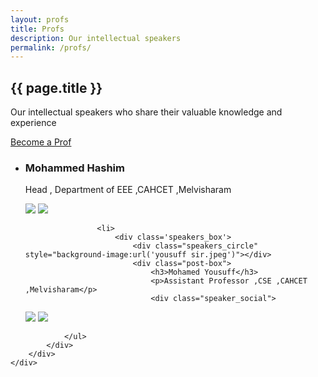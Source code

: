 ```yaml
---
layout: profs
title: Profs
description: Our intellectual speakers
permalink: /profs/
---
```


<article class="post">
	<div class="post-header">
		<div id="particles-js"></div>
		<h1>{{ page.title }}</h1>
		<p class="page_description">Our intellectual speakers who share their valuable knowledge and experience</p>
		<a href="https://docs.google.com/forms/d/1icEPMTQahRf1Hywk6yJjUzve5R-SlgEsgpznt6WeFNI/viewform" target="_blank" class="btn_catcher">Become a Prof</a>
	</div>
	<div class="speakers_entry">
		<div class="blog-category-box">
			<div class="category-box">
				<ul>
					<li>
						<div class='speakers_box'>
							<div class="speakers_circle" style="background-image:url('https://drive.google.com/uc?id=1-_hr6WbYunf7_iEQN57xgRA2Pz30pv_h')"></div>
							<div class="post-box">
								<h3>Mohammed Hashim</h3>
								<p>Head , Department of EEE ,CAHCET ,Melvisharam</p>
								<div class="speaker_social">

<a href="https://github.com/cmhashim" target="_blank"><img src="/images/icons/github.png"></a>
		<a href="https://www.linkedin.com/in/cmhashim/" target="_blank"><img src="/images/icons/linkedin.png"></a>
								</div>
							</div>
						</div>
					</li>
					
		
					<li>
						<div class='speakers_box'>
							<div class="speakers_circle" style="background-image:url('yousuff sir.jpeg')"></div>
							<div class="post-box">
								<h3>Mohamed Yousuff</h3>
								<p>Assistant Professor ,CSE ,CAHCET ,Melvisharam</p>
								<div class="speaker_social">

<a href="" target="_blank"><img src="/images/icons/github.png"></a>
		<a href="" target="_blank"><img src="/images/icons/linkedin.png"></a>
								</div>
							</div>
						</div>
					</li>
					
		
				</ul>
			</div>
		</div>
	</div>
</article>
